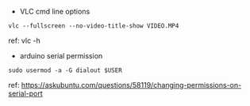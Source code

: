 * VLC cmd line options
```
vlc --fullscreen --no-video-title-show VIDEO.MP4
```
ref: vlc -h


* arduino serial permission
```
sudo usermod -a -G dialout $USER
```
ref: https://askubuntu.com/questions/58119/changing-permissions-on-serial-port
